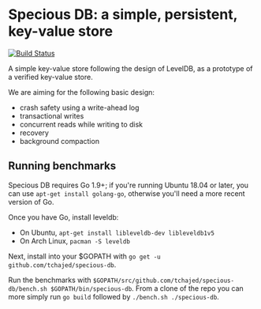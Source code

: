 # Specious DB: a simple, persistent, key-value store

[![Build Status](https://travis-ci.org/tchajed/specious-db.svg?branch=master)](https://travis-ci.org/tchajed/specious-db)

A simple key-value store following the design of LevelDB, as a prototype of a verified key-value store.

We are aiming for the following basic design:
- crash safety using a write-ahead log
- transactional writes
- concurrent reads while writing to disk
- recovery
- background compaction

## Running benchmarks

Specious DB requires Go 1.9+; if you're running Ubuntu 18.04 or later, you can use `apt-get install golang-go`, otherwise you'll need a more recent version of Go.

Once you have Go, install leveldb:
- On Ubuntu, `apt-get install libleveldb-dev libleveldb1v5`
- On Arch Linux, `pacman -S leveldb`

Next, install into your $GOPATH with `go get -u github.com/tchajed/specious-db`.

Run the benchmarks with `$GOPATH/src/github.com/tchajed/specious-db/bench.sh $GOPATH/bin/specious-db`. From a clone of the repo you can more simply run `go build` followed by `./bench.sh ./specious-db`.

